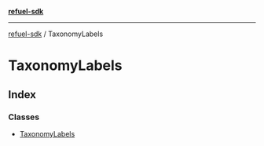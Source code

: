 [**refuel-sdk**](../README.md)

***

[refuel-sdk](../modules.md) / TaxonomyLabels

# TaxonomyLabels

## Index

### Classes

- [TaxonomyLabels](classes/TaxonomyLabels.md)
